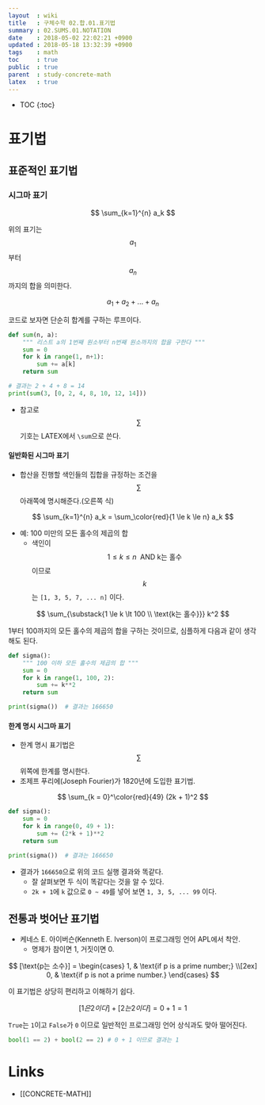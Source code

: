 ```yaml
---
layout  : wiki
title   : 구체수학 02.합.01.표기법
summary : 02.SUMS.01.NOTATION
date    : 2018-05-02 22:02:21 +0900
updated : 2018-05-18 13:32:39 +0900
tags    : math
toc     : true
public  : true
parent  : study-concrete-math
latex   : true
---
```

* TOC
{:toc}

# 표기법

## 표준적인 표기법

### 시그마 표기

$$
\sum_{k=1}^{n} a_k
$$

위의 표기는 $$a_1$$ 부터 $$a_n$$ 까지의 합을 의미한다.

$$a_1 + a_2 + ... + a_n $$

코드로 보자면 단순히 합계를 구하는 루프이다.

```python
def sum(n, a):
    """ 리스트 a의 1번째 원소부터 n번째 원소까지의 합을 구한다 """
    sum = 0
    for k in range(1, n+1):
        sum += a[k]
    return sum

# 결과는 2 + 4 + 8 = 14
print(sum(3, [0, 2, 4, 8, 10, 12, 14]))
```

* 참고로 $$\sum$$ 기호는 LATEX에서 `\sum`으로 쓴다.

#### 일반화된 시그마 표기

* 합산을 진행할 색인들의 집합을 규정하는 조건을 $$\sum$$ 아래쪽에 명시해준다.(오른쪽 식)

$$
\sum_{k=1}^{n} a_k = \sum_\color{red}{1 \le k \le n} a_k
$$

* 예: 100 미만의 모든 홀수의 제곱의 합
    * 색인이 $$1 \le k \le n \; \text{ AND  k는 홀수 }$$이므로 $$k$$는 `[1, 3, 5, 7, ... n]` 이다.

$$
\sum_{\substack{1 \le k \lt 100 \\ \text{k는 홀수}}} k^2
$$

1부터 100까지의 모든 홀수의 제곱의 합을 구하는 것이므로, 심플하게 다음과 같이 생각해도 된다.

```python
def sigma():
    """ 100 이하 모든 홀수의 제곱의 합 """
    sum = 0
    for k in range(1, 100, 2):
        sum += k**2
    return sum

print(sigma())  # 결과는 166650
```


#### 한계 명시 시그마 표기

* 한계 명시 표기법은 $$\sum$$ 위쪽에 한계를 명시한다.
* 조제프 푸리에(Joseph Fourier)가 1820년에 도입한 표기법.

$$
\sum_{k = 0}^\color{red}{49} (2k + 1)^2
$$

```python
def sigma():
    sum = 0
    for k in range(0, 49 + 1):
        sum += (2*k + 1)**2
    return sum

print(sigma())  # 결과는 166650
```

* 결과가 `166650`으로 위의 코드 실행 결과와 똑같다.
    * 잘 살펴보면 두 식이 똑같다는 것을 알 수 있다.
    * `2k + 1`에 `k` 값으로 `0 ~ 49`를 넣어 보면 `1, 3, 5, ... 99` 이다.

## 전통과 벗어난 표기법

* 케네스 E. 아이버슨(Kenneth E. Iverson)이 프로그래밍 언어 APL에서 착안.
    * 명제가 참이면 1, 거짓이면 0.

$$
[\text{p는 소수}] =
\begin{cases}
    1,  & \text{if p is a prime number;} \\[2ex]
    0,  & \text{if p is not a prime number.}
\end{cases}
$$

이 표기법은 상당히 편리하고 이해하기 쉽다.

$$
[1은 2이다] + [2는 2이다] = 0 + 1 = 1
$$

`True`는 `1`이고 `False`가 `0` 이므로 일반적인 프로그래밍 언어 상식과도 맞아 떨어진다.

```python
bool(1 == 2) + bool(2 == 2) # 0 + 1 이므로 결과는 1
```


# Links

* [[CONCRETE-MATH]]
